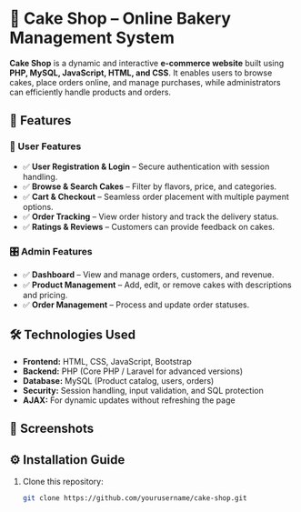 # 🍰 Cake Shop – Online Bakery Management System

**Cake Shop** is a dynamic and interactive **e-commerce website** built using **PHP, MySQL, JavaScript, HTML, and CSS**. It enables users to browse cakes, place orders online, and manage purchases, while administrators can efficiently handle products and orders.

## 🚀 Features

### 🎂 User Features
- ✅ **User Registration & Login** – Secure authentication with session handling.
- ✅ **Browse & Search Cakes** – Filter by flavors, price, and categories.
- ✅ **Cart & Checkout** – Seamless order placement with multiple payment options.
- ✅ **Order Tracking** – View order history and track the delivery status.
- ✅ **Ratings & Reviews** – Customers can provide feedback on cakes.

### 🎛️ Admin Features
- ✅ **Dashboard** – View and manage orders, customers, and revenue.
- ✅ **Product Management** – Add, edit, or remove cakes with descriptions and pricing.
- ✅ **Order Management** – Process and update order statuses.

## 🛠️ Technologies Used
- **Frontend:** HTML, CSS, JavaScript, Bootstrap
- **Backend:** PHP (Core PHP / Laravel for advanced versions)
- **Database:** MySQL (Product catalog, users, orders)
- **Security:** Session handling, input validation, and SQL protection
- **AJAX:** For dynamic updates without refreshing the page

## 📸 Screenshots

## ⚙️ Installation Guide
1. Clone this repository:
   ```bash
   git clone https://github.com/yourusername/cake-shop.git
